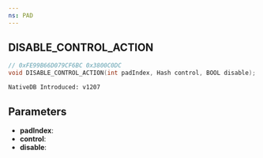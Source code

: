 ```yaml
---
ns: PAD
---
```

## DISABLE_CONTROL_ACTION

```c
// 0xFE99B66D079CF6BC 0x3800C0DC
void DISABLE_CONTROL_ACTION(int padIndex, Hash control, BOOL disable);
```

```
NativeDB Introduced: v1207
```

## Parameters
* **padIndex**:
* **control**:
* **disable**:
